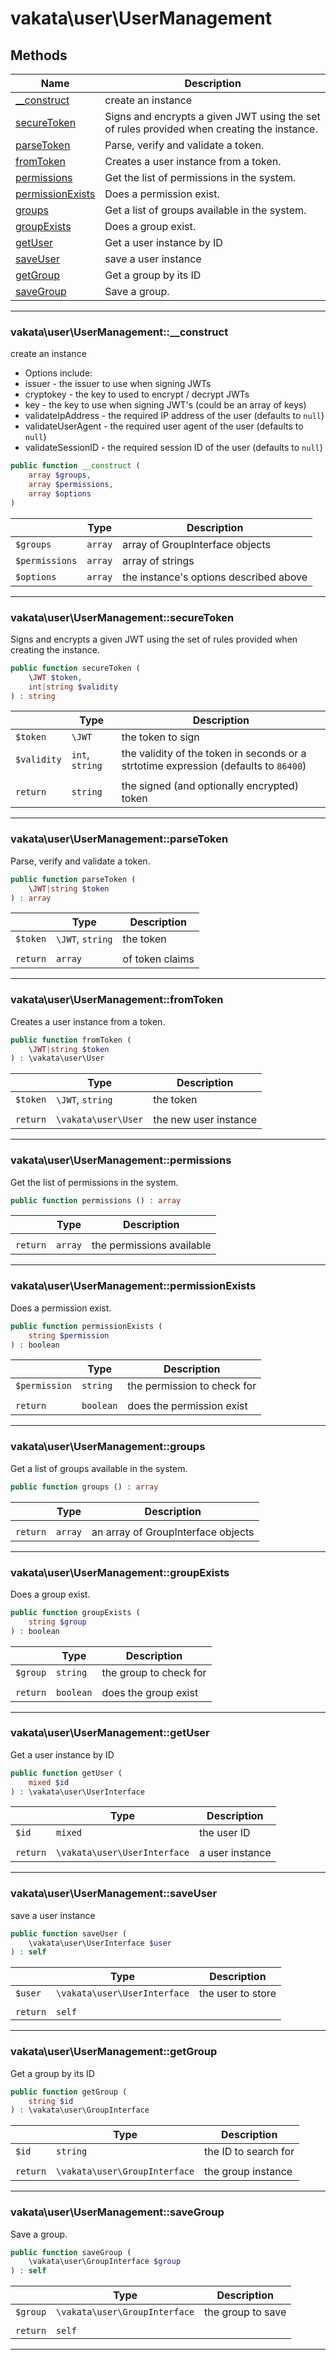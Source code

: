 # vakata\user\UserManagement


## Methods

| Name | Description |
|------|-------------|
|[__construct](#vakata\user\usermanagement__construct)|create an instance|
|[secureToken](#vakata\user\usermanagementsecuretoken)|Signs and encrypts a given JWT using the set of rules provided when creating the instance.|
|[parseToken](#vakata\user\usermanagementparsetoken)|Parse, verify and validate a token.|
|[fromToken](#vakata\user\usermanagementfromtoken)|Creates a user instance from a token.|
|[permissions](#vakata\user\usermanagementpermissions)|Get the list of permissions in the system.|
|[permissionExists](#vakata\user\usermanagementpermissionexists)|Does a permission exist.|
|[groups](#vakata\user\usermanagementgroups)|Get a list of groups available in the system.|
|[groupExists](#vakata\user\usermanagementgroupexists)|Does a group exist.|
|[getUser](#vakata\user\usermanagementgetuser)|Get a user instance by ID|
|[saveUser](#vakata\user\usermanagementsaveuser)|save a user instance|
|[getGroup](#vakata\user\usermanagementgetgroup)|Get a group by its ID|
|[saveGroup](#vakata\user\usermanagementsavegroup)|Save a group.|

---



### vakata\user\UserManagement::__construct
create an instance  
* Options include:  
* issuer - the issuer to use when signing JWTs  
* cryptokey - the key to used to encrypt / decrypt JWTs  
* key - the key to use when signing JWT's (could be an array of keys)  
* validateIpAddress - the required IP address of the user (defaults to `null`)  
* validateUserAgent - the required user agent of the user (defaults to `null`)  
* validateSessionID - the required session ID of the user (defaults to `null`)

```php
public function __construct (  
    array $groups,  
    array $permissions,  
    array $options  
)   
```

|  | Type | Description |
|-----|-----|-----|
| `$groups` | `array` | array of GroupInterface objects |
| `$permissions` | `array` | array of strings |
| `$options` | `array` | the instance's options described above |

---


### vakata\user\UserManagement::secureToken
Signs and encrypts a given JWT using the set of rules provided when creating the instance.  


```php
public function secureToken (  
    \JWT $token,  
    int|string $validity  
) : string    
```

|  | Type | Description |
|-----|-----|-----|
| `$token` | `\JWT` | the token to sign |
| `$validity` | `int`, `string` | the validity of the token in seconds or a strtotime expression (defaults to `86400`) |
|  |  |  |
| `return` | `string` | the signed (and optionally encrypted) token |

---


### vakata\user\UserManagement::parseToken
Parse, verify and validate a token.  


```php
public function parseToken (  
    \JWT|string $token  
) : array    
```

|  | Type | Description |
|-----|-----|-----|
| `$token` | `\JWT`, `string` | the token |
|  |  |  |
| `return` | `array` | of token claims |

---


### vakata\user\UserManagement::fromToken
Creates a user instance from a token.  


```php
public function fromToken (  
    \JWT|string $token  
) : \vakata\user\User    
```

|  | Type | Description |
|-----|-----|-----|
| `$token` | `\JWT`, `string` | the token |
|  |  |  |
| `return` | `\vakata\user\User` | the new user instance |

---


### vakata\user\UserManagement::permissions
Get the list of permissions in the system.  


```php
public function permissions () : array    
```

|  | Type | Description |
|-----|-----|-----|
|  |  |  |
| `return` | `array` | the permissions available |

---


### vakata\user\UserManagement::permissionExists
Does a permission exist.  


```php
public function permissionExists (  
    string $permission  
) : boolean    
```

|  | Type | Description |
|-----|-----|-----|
| `$permission` | `string` | the permission to check for |
|  |  |  |
| `return` | `boolean` | does the permission exist |

---


### vakata\user\UserManagement::groups
Get a list of groups available in the system.  


```php
public function groups () : array    
```

|  | Type | Description |
|-----|-----|-----|
|  |  |  |
| `return` | `array` | an array of GroupInterface objects |

---


### vakata\user\UserManagement::groupExists
Does a group exist.  


```php
public function groupExists (  
    string $group  
) : boolean    
```

|  | Type | Description |
|-----|-----|-----|
| `$group` | `string` | the group to check for |
|  |  |  |
| `return` | `boolean` | does the group exist |

---


### vakata\user\UserManagement::getUser
Get a user instance by ID  


```php
public function getUser (  
    mixed $id  
) : \vakata\user\UserInterface    
```

|  | Type | Description |
|-----|-----|-----|
| `$id` | `mixed` | the user ID |
|  |  |  |
| `return` | `\vakata\user\UserInterface` | a user instance |

---


### vakata\user\UserManagement::saveUser
save a user instance  


```php
public function saveUser (  
    \vakata\user\UserInterface $user  
) : self    
```

|  | Type | Description |
|-----|-----|-----|
| `$user` | `\vakata\user\UserInterface` | the user to store |
|  |  |  |
| `return` | `self` |  |

---


### vakata\user\UserManagement::getGroup
Get a group by its ID  


```php
public function getGroup (  
    string $id  
) : \vakata\user\GroupInterface    
```

|  | Type | Description |
|-----|-----|-----|
| `$id` | `string` | the ID to search for |
|  |  |  |
| `return` | `\vakata\user\GroupInterface` | the group instance |

---


### vakata\user\UserManagement::saveGroup
Save a group.  


```php
public function saveGroup (  
    \vakata\user\GroupInterface $group  
) : self    
```

|  | Type | Description |
|-----|-----|-----|
| `$group` | `\vakata\user\GroupInterface` | the group to save |
|  |  |  |
| `return` | `self` |  |

---

